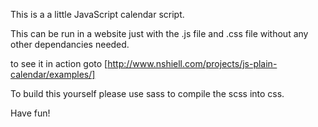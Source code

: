 This is a a little JavaScript calendar script.

This can be run in a website just with the .js file and .css file without any other dependancies needed.

to see it in action goto [http://www.nshiell.com/projects/js-plain-calendar/examples/]

To build this yourself please use sass to compile the scss into css.

Have fun!